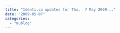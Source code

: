 ```yaml
---
title: "Identi.ca updates for Thu,  7 May 2009..."
date: "2009-05-07"
categories: 
  - "mublog"
---
```



